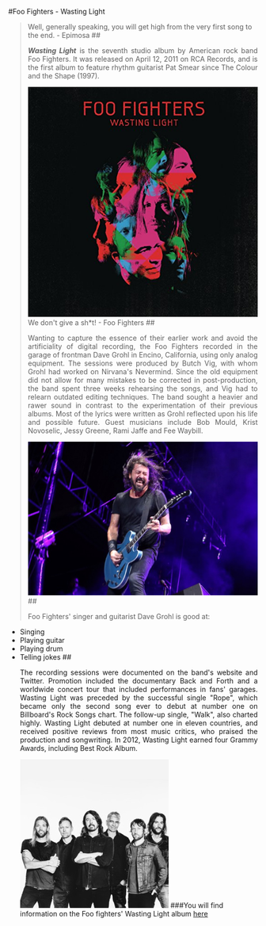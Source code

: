 #Foo Fighters - Wasting Light
>Well, generally speaking, you will get high from the very first song to the end. - Epimosa
##<p align="justify">_**Wasting Light**_ is the seventh studio album by American rock band Foo Fighters. It was released on April 12, 2011 on RCA Records, and is the first album to feature rhythm guitarist Pat Smear since The Colour and the Shape (1997).</p>
![Cover](WL_cover.jpg)
>We don't give a sh*t! - Foo Fighters
##<p align="justify">Wanting to capture the essence of their earlier work and avoid the artificiality of digital recording, the Foo Fighters recorded in the garage of frontman Dave Grohl in Encino, California, using only analog equipment. The sessions were produced by Butch Vig, with whom Grohl had worked on Nirvana's Nevermind. Since the old equipment did not allow for many mistakes to be corrected in post-production, the band spent three weeks rehearsing the songs, and Vig had to relearn outdated editing techniques. The band sought a heavier and rawer sound in contrast to the experimentation of their previous albums. Most of the lyrics were written as Grohl reflected upon his life and possible future. Guest musicians include Bob Mould, Krist Novoselic, Jessy Greene, Rami Jaffe and Fee Waybill.</p>
![Cover](Dave.jpg)
##<p align="justify">Foo Fighters' singer and guitarist Dave Grohl is good at:</p>
- Singing
- Playing guitar
- Playing drum
- Telling jokes
##<p align="justify">The recording sessions were documented on the band's website and Twitter. Promotion included the documentary Back and Forth and a worldwide concert tour that included performances in fans' garages. Wasting Light was preceded by the successful single "Rope", which became only the second song ever to debut at number one on Billboard's Rock Songs chart. The follow-up single, "Walk", also charted highly. Wasting Light debuted at number one in eleven countries, and received positive reviews from most music critics, who praised the production and songwriting. In 2012, Wasting Light earned four Grammy Awards, including Best Rock Album.</p>
![Cover](FooFighters.jpg)
###You will find information on the Foo fighters' Wasting Light album [here](https://en.wikipedia.org/wiki/Wasting_Light)
